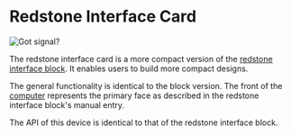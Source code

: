 # Redstone Interface Card
![Got signal?](item:oc2:redstone_interface_card)

The redstone interface card is a more compact version of the [redstone interface block](../block/redstone_interface.md). It enables users to build more compact designs.

The general functionality is identical to the block version. The front of the [computer](../block/computer.md) represents the primary face as described in the redstone interface block's manual entry.

The API of this device is identical to that of the redstone interface block.
